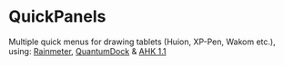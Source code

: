# QuickPanels
Multiple quick menus for drawing tablets (Huion, XP-Pen, Wakom etc.), using: [Rainmeter](https://github.com/rainmeter/rainmeter/releases), [QuantumDock](https://github.com/nitesh-prasad/Quantum-Dock/releases) & [AHK 1.1](https://www.autohotkey.com/download/)
